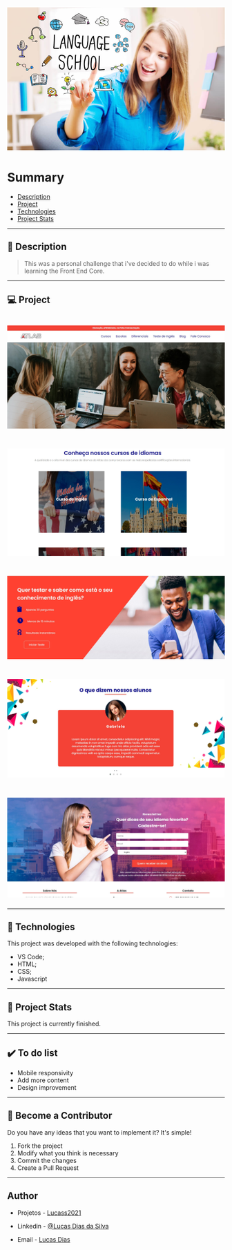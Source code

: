 <h1 align="center">
    <img src="./git/capa.jpeg"/>
</h1>

# Summary

- [Description](#📝-Description)
- [Project](#💻-Project)
- [Technologies](#🚀-Technologies)
- [Project Stats](#🎯-Project-Stats)

---

## 📝 Description

> This was a personal challenge that i've decided to do while i was learning the Front End Core.



---

## 💻 Project


<h1 align="center">
    <img src="./git/print.jpg"/>
</h1>
<h1 align="center">
    <img src="./git/projeto2.jpg"/>
</h1>
<h1 align="center">
    <img src="./git/projeto3.jpg"/>
</h1>
<h1 align="center">
    <img src="./git/projeto4.jpg"/>
</h1>
<h1 align="center">
    <img src="./git/projeto5.jpg"/>
</h1>





---

## 🚀 Technologies
This project was developed with the following technologies:
* VS Code;
* HTML;
* CSS;
* Javascript



---

## 🎯 Project Stats

This project is currently finished.


---

## :heavy_check_mark: To do list

- Mobile responsivity
- Add more content
- Design improvement

---

## :handshake: Become a Contributor

Do you have any ideas that you want to implement it? It's simple!

1. Fork the project
2. Modify what you think is necessary
3. Commit the changes
4. Create a Pull Request

---

## Author

- Projetos - [Lucass2021](https://github.com/Lucass2021)

- Linkedin - [@Lucas Dias da Silva](https://www.linkedin.com/in/lucas-dias-da-silva-118954199/)

- Email - [Lucas Dias](mailto:lucas.allx@hotmail.com")
